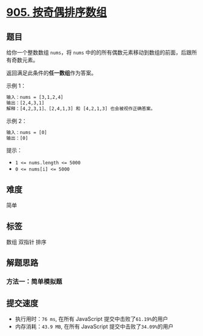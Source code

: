 # [905. 按奇偶排序数组](https://leetcode-cn.com/problems/sort-array-by-parity/)

## 题目

给你一个整数数组 `nums`，将 `nums` 中的的所有偶数元素移动到数组的前面，后跟所有奇数元素。

返回满足此条件的**任一数组**作为答案。

示例 1：

```txt
输入：nums = [3,1,2,4]
输出：[2,4,3,1]
解释：[4,2,3,1]、[2,4,1,3] 和 [4,2,1,3] 也会被视作正确答案。
```

示例 2：

```txt
输入：nums = [0]
输出：[0]
```

提示：

- `1 <= nums.length <= 5000`
- `0 <= nums[i] <= 5000`

## 难度

简单

## 标签

数组 双指针 排序

## 解题思路

### 方法一：简单模拟题

## 提交速度

- 执行用时：`76 ms`, 在所有 JavaScript 提交中击败了`61.19%`的用户
- 内存消耗：`43.9 MB`, 在所有 JavaScript 提交中击败了`34.09%`的用户
